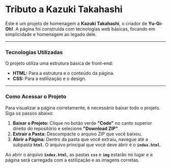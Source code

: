 # Tributo a Kazuki Takahashi

Este é um projeto de homenagem a **Kazuki Takahashi**, o criador de **Yu-Gi-Oh!**. A página foi construída com tecnologias web básicas, focando em simplicidade e homenagem ao legado dele.

---

### Tecnologias Utilizadas

O projeto utiliza uma estrutura básica de front-end:

- **HTML:** Para a estrutura e o conteúdo da página.
- **CSS:** Para a estilização e o design.

---

### Como Acessar o Projeto

Para visualizar a página corretamente, é necessário baixar todo o projeto. Siga os passos abaixo:

1.  **Baixar o Projeto:** Clique no botão verde **"Code"** no canto superior direito do repositório e selecione **"Download ZIP"**.
2.  **Extrair a Pasta:** Descompacte o arquivo ZIP que você baixou.
3.  **Abrir a Página:** Dentro da pasta que você extraiu, navegue até a subpasta **`html`**. O arquivo principal que você deve abrir é o **`index.html`**.

Ao abrir o arquivo **`index.html`**, as pastas **`css`** e **`img`** estarão no lugar e a página será carregada com a estilização e as imagens corretas.
